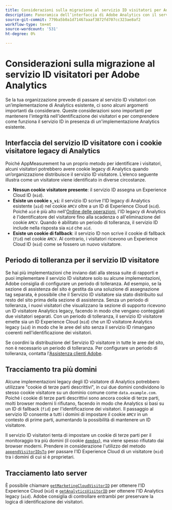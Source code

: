 ```yaml
---
title: Considerazioni sulla migrazione al servizio ID visitatori per Adobe Analytics
description: Panoramica dell’interfaccia di Adobe Analytics con il servizio ID visitatori.
source-git-commit: 779ba5b0a1d71467aaaf3872fd707cc323ae8af2
workflow-type: tm+mt
source-wordcount: '531'
ht-degree: 0%

---
```


# Considerazioni sulla migrazione al servizio ID visitatori per Adobe Analytics

Se la tua organizzazione prevede di passare al servizio ID visitatori con un’implementazione di Analytics esistente, ci sono alcuni argomenti importanti da considerare. Queste considerazioni sono importanti per mantenere l&#39;integrità nell&#39;identificazione dei visitatori e per comprendere come funziona il servizio ID in presenza di un&#39;implementazione Analytics esistente.

## Interfaccia del servizio ID visitatore con i cookie visitatore legacy di Analytics

Poiché AppMeasurement ha un proprio metodo per identificare i visitatori, alcuni visitatori potrebbero avere cookie legacy di Analytics quando un’organizzazione distribuisce il servizio ID visitatore. L’elenco seguente illustra come un visitatore viene identificato in diverse circostanze.

* **Nessun cookie visitatore presente**: il servizio ID assegna un Experience Cloud ID (`mid`).
* **Esiste un cookie `s_vi`**: il servizio ID scrive l&#39;ID legacy di Analytics esistente (`aid`) nel cookie `AMCV` oltre a un ID di Experience Cloud (`mid`). Poiché `aid` è più alto nell&#39;[Ordine delle operazioni](overview.md), l&#39;ID legacy di Analytics è l&#39;identificatore del visitatore fino alla scadenza o all&#39;eliminazione del cookie `AMCV`. Quando è abilitato un periodo di tolleranza, il servizio ID include nella risposta sia `mid` che `aid`.
* **Esiste un cookie di fallback**: il servizio ID non scrive il cookie di fallback (`fid`) nel cookie `AMCV`. Al contrario, i visitatori ricevono un Experience Cloud ID (`mid`) come se fossero un nuovo visitatore.

## Periodo di tolleranza per il servizio ID visitatore

Se hai più implementazioni che inviano dati alla stessa suite di rapporti e puoi implementare il servizio ID visitatore solo su alcune implementazioni, Adobe consiglia di configurare un periodo di tolleranza. Ad esempio, se la sezione di assistenza del sito è gestita da una soluzione di assegnazione tag separata, è possibile che il Servizio ID visitatore sia stato distribuito sul resto del sito prima della sezione di assistenza. Senza un periodo di tolleranza, i nuovi visitatori che visualizzano la sezione di supporto ricevono un ID visitatore Analytics legacy, facendo in modo che vengano conteggiati due visitatori separati. Con un periodo di tolleranza, il servizio ID visitatore emette sia un ID Experience Cloud (`mid`) che un ID visitatore Analytics legacy (`aid`) in modo che le aree del sito senza il servizio ID rimangano coerenti nell&#39;identificazione dei visitatori.

Se coordini la distribuzione del Servizio ID visitatore in tutte le aree del sito, non è necessario un periodo di tolleranza. Per configurare un periodo di tolleranza, contatta l&#39;[Assistenza clienti Adobe](https://helpx.adobe.com/it/marketing-cloud/contact-support.html).

## Tracciamento tra più domini

Alcune implementazioni legacy degli ID visitatore di Analytics potrebbero utilizzare &quot;cookie di terze parti descrittivi&quot;, in cui due domini condividono lo stesso cookie visitatore su un dominio comune come `data.example.com`. Poiché i cookie di terze parti descrittivi sono ancora cookie di terze parti, molti browser moderni li rifiutano, facendo in modo che Analytics si basi su un ID di fallback (`fid`) per l&#39;identificazione dei visitatori. Il passaggio al servizio ID consente a tutti i domini di impostare il cookie `AMCV` in un contesto di prime parti, aumentando la possibilità di mantenere un ID visitatore.

Il servizio ID visitatori tenta di impostare un cookie di terze parti per il monitoraggio tra più domini (il cookie [`demdex`](https://experienceleague.adobe.com/en/docs/id-service/using/intro/cookies)), ma viene spesso rifiutato dai browser moderni. Prendere in considerazione l&#39;utilizzo del metodo [`appendVisitorIDsTo`](https://experienceleague.adobe.com/en/docs/id-service/using/id-service-api/methods/appendvisitorid) per passare l&#39;ID Experience Cloud di un visitatore (`mid`) tra i domini di cui si è proprietari.

## Tracciamento lato server

È possibile chiamare [`getMarketingCloudVisitorID`](https://experienceleague.adobe.com/en/docs/id-service/using/id-service-api/methods/getmcvid) per ottenere l&#39;ID Experience Cloud (`mid`) e [`getAnalyticsVisitorID`](https://experienceleague.adobe.com/en/docs/id-service/using/id-service-api/methods/getanalyticsvisitorid) per ottenere l&#39;ID Analytics legacy (`aid`). Adobe consiglia di controllare entrambi per preservare la logica di identificazione dei visitatori.

